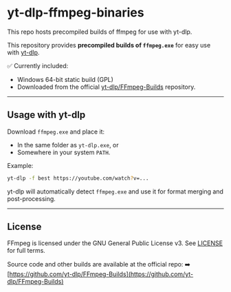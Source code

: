 # yt-dlp-ffmpeg-binaries
This repo hosts precompiled builds of ffmpeg for use with yt-dlp.

This repository provides **precompiled builds of `ffmpeg.exe`** for easy use with [yt-dlp](https://github.com/yt-dlp/yt-dlp).

✅ Currently included:

* Windows 64-bit static build (GPL)
* Downloaded from the official [yt-dlp/FFmpeg-Builds](https://github.com/yt-dlp/FFmpeg-Builds/releases/tag/latest) repository.

---

## Usage with yt-dlp

Download `ffmpeg.exe` and place it:

* In the same folder as `yt-dlp.exe`, or
* Somewhere in your system `PATH`.

Example:

```bash
yt-dlp -f best https://youtube.com/watch?v=...
```

yt-dlp will automatically detect `ffmpeg.exe` and use it for format merging and post-processing.

---

## License

FFmpeg is licensed under the GNU General Public License v3.
See [LICENSE](./LICENSE) for full terms.

Source code and other builds are available at the official repo:
➡️ [https://github.com/yt-dlp/FFmpeg-Builds](https://github.com/yt-dlp/FFmpeg-Builds)
